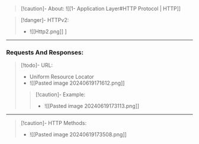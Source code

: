 >[!caution]- About:
> ![[1- Application Layer#HTTP Protocol | HTTP]]

>[!danger]- HTTPv2:
>- ![[Http2.png]]
]

---
### Requests And Responses:

>[!todo]- URL:
>- Uniform Resource Locator
>- ![[Pasted image 20240619171612.png]]
>
>>[!caution]- Example:
>>- ![[Pasted image 20240619173113.png]]

---

>[!caution]- HTTP Methods:
>- ![[Pasted image 20240619173508.png]]


